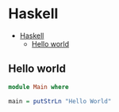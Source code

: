 # Haskell

<!--ts-->
   * [Haskell](hasekll.md#haskell)
      * [Hello world](hasekll.md#hello-world)

<!-- Added by: runner, at: Tue Apr  6 06:24:02 UTC 2021 -->

<!--te-->

## Hello world
```haskell
module Main where

main = putStrLn "Hello World"
```
